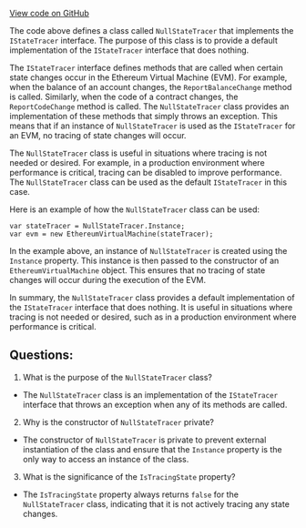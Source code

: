 [View code on GitHub](https://github.com/NethermindEth/nethermind/src/Nethermind/Nethermind.State/NullStateTracer.cs)

The code above defines a class called `NullStateTracer` that implements the `IStateTracer` interface. The purpose of this class is to provide a default implementation of the `IStateTracer` interface that does nothing. 

The `IStateTracer` interface defines methods that are called when certain state changes occur in the Ethereum Virtual Machine (EVM). For example, when the balance of an account changes, the `ReportBalanceChange` method is called. Similarly, when the code of a contract changes, the `ReportCodeChange` method is called. The `NullStateTracer` class provides an implementation of these methods that simply throws an exception. This means that if an instance of `NullStateTracer` is used as the `IStateTracer` for an EVM, no tracing of state changes will occur.

The `NullStateTracer` class is useful in situations where tracing is not needed or desired. For example, in a production environment where performance is critical, tracing can be disabled to improve performance. The `NullStateTracer` class can be used as the default `IStateTracer` in this case.

Here is an example of how the `NullStateTracer` class can be used:

```
var stateTracer = NullStateTracer.Instance;
var evm = new EthereumVirtualMachine(stateTracer);
```

In the example above, an instance of `NullStateTracer` is created using the `Instance` property. This instance is then passed to the constructor of an `EthereumVirtualMachine` object. This ensures that no tracing of state changes will occur during the execution of the EVM.

In summary, the `NullStateTracer` class provides a default implementation of the `IStateTracer` interface that does nothing. It is useful in situations where tracing is not needed or desired, such as in a production environment where performance is critical.
## Questions: 
 1. What is the purpose of the `NullStateTracer` class?
- The `NullStateTracer` class is an implementation of the `IStateTracer` interface that throws an exception when any of its methods are called.

2. Why is the constructor of `NullStateTracer` private?
- The constructor of `NullStateTracer` is private to prevent external instantiation of the class and ensure that the `Instance` property is the only way to access an instance of the class.

3. What is the significance of the `IsTracingState` property?
- The `IsTracingState` property always returns `false` for the `NullStateTracer` class, indicating that it is not actively tracing any state changes.